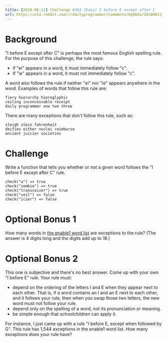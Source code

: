 ```yaml
---
title: [2018-06-11] Challenge #363 [Easy] I before E except after C
url: https://old.reddit.com/r/dailyprogrammer/comments/8q96da/20180611_challenge_363_easy_i_before_e_except/
---
```


# Background

"I before E except after C" is perhaps the most famous English spelling rule. For the purpose of this challenge, the rule says:

* if "ei" appears in a word, it must immediately follow "c".
* If "ie" appears in a word, it must not immediately follow "c".

A word also follows the rule if neither "ei" nor "ie" appears anywhere in the word. Examples of words that follow this rule are:

    fiery hierarchy hieroglyphic
    ceiling inconceivable receipt
    daily programmer one two three

There are many exceptions that don't follow this rule, such as:

    sleigh stein fahrenheit
    deifies either nuclei reimburse
    ancient juicier societies

# Challenge

Write a function that tells you whether or not a given word follows the "I before E except after C" rule.

    check("a") => true
    check("zombie") => true
    check("transceiver") => true
    check("veil") => false
    check("icier") => false

# Optional Bonus 1

How many words in [the enable1 word list](https://norvig.com/ngrams/enable1.txt) are exceptions to the rule? (The answer is 4 digits long and the digits add up to 18.)

# Optional Bonus 2

This one is subjective and there's no best answer. Come up with your own "I before E" rule. Your rule must:

* depend on the ordering of the letters I and E when they appear next to each other. That is, if a word contains an I and an E next to each other, and it follows your rule, then when you swap those two letters, the new word must not follow your rule.
* depend only on the spelling of a word, not its pronunciation or meaning.
* be simple enough that schoolchildren can apply it.

For instance, I just came up with a rule "I before E, except when followed by G". This rule has 1,544 exceptions in the enable1 word list. How many exceptions does your rule have?